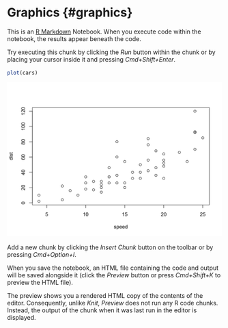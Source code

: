 # Graphics {#graphics}

This is an [R Markdown](http://rmarkdown.rstudio.com) Notebook. When you execute code within the notebook, the results appear beneath the code. 

Try executing this chunk by clicking the *Run* button within the chunk or by placing your cursor inside it and pressing *Cmd+Shift+Enter*. 


```r
plot(cars)
```

<img src="09-graphics_files/figure-html/unnamed-chunk-1-1.png" width="672" />

Add a new chunk by clicking the *Insert Chunk* button on the toolbar or by pressing *Cmd+Option+I*.

When you save the notebook, an HTML file containing the code and output will be saved alongside it (click the *Preview* button or press *Cmd+Shift+K* to preview the HTML file). 

The preview shows you a rendered HTML copy of the contents of the editor. Consequently, unlike *Knit*, *Preview* does not run any R code chunks. Instead, the output of the chunk when it was last run in the editor is displayed.

